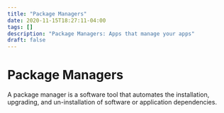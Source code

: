 ```yaml
---
title: "Package Managers"
date: 2020-11-15T18:27:11-04:00
tags: []
description: "Package Managers: Apps that manage your apps"
draft: false
---
```


# Package Managers

A package manager is a software tool that automates the installation, upgrading, and un-installation of software or application dependencies.
